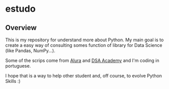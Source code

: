# estudo

## Overview

This is my repository for understand more about Python.
My main goal is to create a easy way of consulting somes function of library for Data Science (like Pandas, NumPy...).

Some of the scrips come from [Alura](https://www.alura.com.br/) and [DSA Academy](www.datascienceacademy.com.br) and I'm coding in portuguese.

I hope that is a way to help other student and, off course, to evolve Python Skills :)
